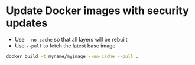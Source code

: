 # Update Docker images with security updates

- Use `--no-cache` so that all layers will be rebuilt
- Use `--pull` to fetch the latest base image

```sh
docker build -t myname/myimage --no-cache --pull .
```

